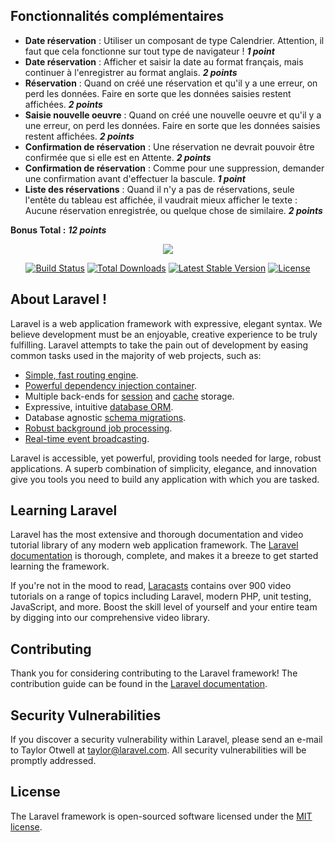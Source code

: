 ## Fonctionnalités complémentaires

- **Date réservation** : Utiliser un composant de type Calendrier. Attention, il faut que cela fonctionne sur tout type de navigateur ! ***1 point***
- **Date réservation** : Afficher et saisir la date au format français, mais continuer à l'enregistrer au format anglais. ***2 points***
- **Réservation** : Quand on créé une réservation et qu'il y a une erreur, on perd les données. Faire en sorte que les données saisies restent affichées. ***2 points***
- **Saisie nouvelle oeuvre** : Quand on créé une nouvelle oeuvre et qu'il y a une erreur, on perd les données. Faire en sorte que les données saisies restent affichées. ***2 points***
- **Confirmation de réservation** : Une réservation ne devrait pouvoir être confirmée que si elle est en Attente. ***2 points***
- **Confirmation de réservation** : Comme pour une suppression, demander une confirmation avant d'effectuer la bascule. ***1 point***
- **Liste des réservations** : Quand il n'y a pas de réservations, seule l'entête du tableau est affichée, il vaudrait mieux afficher le texte : Aucune réservation enregistrée, ou quelque chose de similaire. ***2 points***
                
**Bonus Total :** ***12 points***

<p align="center"><img src="https://laravel.com/assets/img/components/logo-laravel.svg"></p>

<p align="center">
<a href="https://travis-ci.org/laravel/framework"><img src="https://travis-ci.org/laravel/framework.svg" alt="Build Status"></a>
<a href="https://packagist.org/packages/laravel/framework"><img src="https://poser.pugx.org/laravel/framework/d/total.svg" alt="Total Downloads"></a>
<a href="https://packagist.org/packages/laravel/framework"><img src="https://poser.pugx.org/laravel/framework/v/stable.svg" alt="Latest Stable Version"></a>
<a href="https://packagist.org/packages/laravel/framework"><img src="https://poser.pugx.org/laravel/framework/license.svg" alt="License"></a>
</p>

## About Laravel !

Laravel is a web application framework with expressive, elegant syntax. We believe development must be an enjoyable, creative experience to be truly fulfilling. Laravel attempts to take the pain out of development by easing common tasks used in the majority of web projects, such as:

- [Simple, fast routing engine](https://laravel.com/docs/routing).
- [Powerful dependency injection container](https://laravel.com/docs/container).
- Multiple back-ends for [session](https://laravel.com/docs/session) and [cache](https://laravel.com/docs/cache) storage.
- Expressive, intuitive [database ORM](https://laravel.com/docs/eloquent).
- Database agnostic [schema migrations](https://laravel.com/docs/migrations).
- [Robust background job processing](https://laravel.com/docs/queues).
- [Real-time event broadcasting](https://laravel.com/docs/broadcasting).

Laravel is accessible, yet powerful, providing tools needed for large, robust applications. A superb combination of simplicity, elegance, and innovation give you tools you need to build any application with which you are tasked.

## Learning Laravel

Laravel has the most extensive and thorough documentation and video tutorial library of any modern web application framework. The [Laravel documentation](https://laravel.com/docs) is thorough, complete, and makes it a breeze to get started learning the framework.

If you're not in the mood to read, [Laracasts](https://laracasts.com) contains over 900 video tutorials on a range of topics including Laravel, modern PHP, unit testing, JavaScript, and more. Boost the skill level of yourself and your entire team by digging into our comprehensive video library.

## Contributing

Thank you for considering contributing to the Laravel framework! The contribution guide can be found in the [Laravel documentation](http://laravel.com/docs/contributions).

## Security Vulnerabilities

If you discover a security vulnerability within Laravel, please send an e-mail to Taylor Otwell at taylor@laravel.com. All security vulnerabilities will be promptly addressed.

## License

The Laravel framework is open-sourced software licensed under the [MIT license](http://opensource.org/licenses/MIT).
